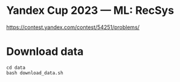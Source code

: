 # Yandex Cup 2023 — ML: RecSys

https://contest.yandex.com/contest/54251/problems/ 

# Download data 
```
cd data
bash download_data.sh
```